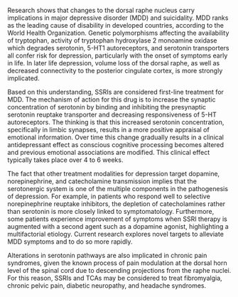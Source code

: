 Research shows that changes to the dorsal raphe nucleus carry implications in major depressive disorder (MDD) and suicidality. MDD ranks as the leading cause of disability in developed countries, according to the World Health Organization. Genetic polymorphisms affecting the availability of tryptophan, activity of tryptophan hydroxylase 2 monoamine oxidase which degrades serotonin, 5-HT1 autoreceptors, and serotonin transporters all confer risk for depression, particularly with the onset of symptoms early in life. In later life depression, volume loss of the dorsal raphe, as well as decreased connectivity to the posterior cingulate cortex, is more strongly implicated.

Based on this understanding, SSRIs are considered first-line treatment for MDD. The mechanism of action for this drug is to increase the synaptic concentration of serotonin by binding and inhibiting the presynaptic serotonin reuptake transporter and decreasing responsiveness of 5-HT autoreceptors. The thinking is that this increased serotonin concentration, specifically in limbic synapses, results in a more positive appraisal of emotional information. Over time this change gradually results in a clinical antidepressant effect as conscious cognitive processing becomes altered and previous emotional associations are modified. This clinical effect typically takes place over 4 to 6 weeks.

The fact that other treatment modalities for depression target dopamine, norepinephrine, and catecholamine transmission implies that the serotonergic system is one of the multiple components in the pathogenesis of depression. For example, in patients who respond well to selective norepinephrine reuptake inhibitors, the depletion of catecholamines rather than serotonin is more closely linked to symptomatology. Furthermore, some patients experience improvement of symptoms when SSRI therapy is augmented with a second agent such as a dopamine agonist, highlighting a multifactorial etiology. Current research explores novel targets to alleviate MDD symptoms and to do so more rapidly.

Alterations in serotonin pathways are also implicated in chronic pain syndromes, given the known process of pain modulation at the dorsal horn level of the spinal cord due to descending projections from the raphe nuclei. For this reason, SSRIs and TCAs may be considered to treat fibromyalgia, chronic pelvic pain, diabetic neuropathy, and headache syndromes.